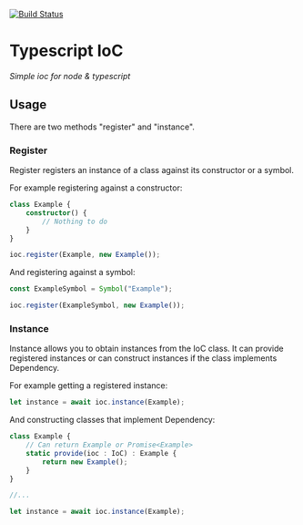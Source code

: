 [![Build Status](https://travis-ci.org/ThatsMrTalbot/ioc.svg?branch=master)](https://travis-ci.org/ThatsMrTalbot/ioc)

# Typescript IoC
_Simple ioc for node & typescript_

## Usage

There are two methods "register" and "instance". 

### Register

Register registers an instance of a class against its constructor or a symbol.

For example registering against a constructor:

```typescript
class Example {
    constructor() {
        // Nothing to do
    }
}

ioc.register(Example, new Example());
```

And registering against a symbol:

```typescript
const ExampleSymbol = Symbol("Example");

ioc.register(ExampleSymbol, new Example());
```

### Instance

Instance allows you to obtain instances from the IoC class. It can provide registered instances or can construct instances if the class implements Dependency.

For example getting a registered instance:

```typescript
let instance = await ioc.instance(Example);
```

And constructing classes that implement Dependency:

```typescript
class Example {
    // Can return Example or Promise<Example>
    static provide(ioc : IoC) : Example {
        return new Example();
    }
}

//...

let instance = await ioc.instance(Example);
```
